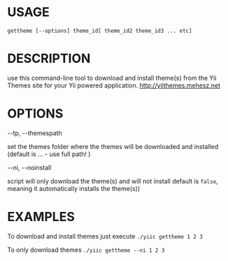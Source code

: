 USAGE
=====
  `gettheme [--options] theme_id[ theme_id2 theme_id3 ... etc]`

DESCRIPTION
===========
use this command-line tool to download and install theme(s) 
from the Yii Themes site for your Yii powered application.
http://yiithemes.mehesz.net

OPTIONS
=======
--tp, --themespath

set the themes folder where the themes will be downloaded 
and installed (default is ... - use full path! )

--ni, --noinstall

script will only download the theme(s) and will not install 
default is `false`, meaning it automatically installs the theme(s))

EXAMPLES
========
To download and install themes just execute
`./yiic gettheme 1 2 3`

To only download themes
`./yiic gettheme --ni 1 2 3`

